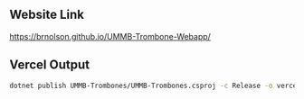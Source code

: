 ## Website Link
[https://brnolson.github.io/UMMB-Trombone-Webapp/
](https://ummb-trombones.vercel.app/)

## Vercel Output
```bash
dotnet publish UMMB-Trombones/UMMB-Trombones.csproj -c Release -o vercel-output
```